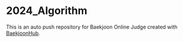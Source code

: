 # 2024_Algorithm
This is an auto push repository for Baekjoon Online Judge created with [BaekjoonHub](https://github.com/BaekjoonHub/BaekjoonHub).

